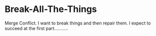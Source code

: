 # Break-All-The-Things
Merge Conflict. I want to break things and then repair them. I expect to succeed at the first part...........
